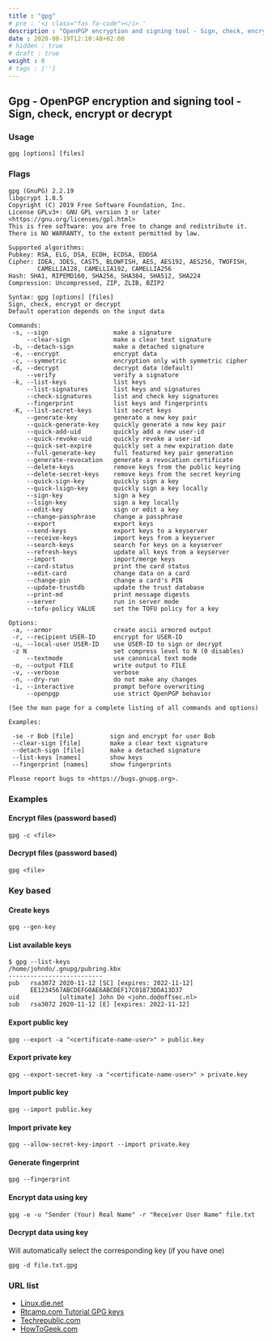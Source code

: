 ```yaml
---
title : "gpg"
# pre : '<i class="fas fa-code"></i> '
description : "OpenPGP encryption and signing tool - Sign, check, encrypt or decrypt."
date : 2020-08-19T12:10:48+02:00
# hidden : true
# draft : true
weight : 0
# tags : ['']
---
```


## Gpg - OpenPGP encryption and signing tool - Sign, check, encrypt or decrypt

### Usage

```plain
gpg [options] [files]
```

### Flags

```plain
gpg (GnuPG) 2.2.19
libgcrypt 1.8.5
Copyright (C) 2019 Free Software Foundation, Inc.
License GPLv3+: GNU GPL version 3 or later <https://gnu.org/licenses/gpl.html>
This is free software: you are free to change and redistribute it.
There is NO WARRANTY, to the extent permitted by law.

Supported algorithms:
Pubkey: RSA, ELG, DSA, ECDH, ECDSA, EDDSA
Cipher: IDEA, 3DES, CAST5, BLOWFISH, AES, AES192, AES256, TWOFISH,
        CAMELLIA128, CAMELLIA192, CAMELLIA256
Hash: SHA1, RIPEMD160, SHA256, SHA384, SHA512, SHA224
Compression: Uncompressed, ZIP, ZLIB, BZIP2

Syntax: gpg [options] [files]
Sign, check, encrypt or decrypt
Default operation depends on the input data

Commands:
 -s, --sign                  make a signature
     --clear-sign            make a clear text signature
 -b, --detach-sign           make a detached signature
 -e, --encrypt               encrypt data
 -c, --symmetric             encryption only with symmetric cipher
 -d, --decrypt               decrypt data (default)
     --verify                verify a signature
 -k, --list-keys             list keys
     --list-signatures       list keys and signatures
     --check-signatures      list and check key signatures
     --fingerprint           list keys and fingerprints
 -K, --list-secret-keys      list secret keys
     --generate-key          generate a new key pair
     --quick-generate-key    quickly generate a new key pair
     --quick-add-uid         quickly add a new user-id
     --quick-revoke-uid      quickly revoke a user-id
     --quick-set-expire      quickly set a new expiration date
     --full-generate-key     full featured key pair generation
     --generate-revocation   generate a revocation certificate
     --delete-keys           remove keys from the public keyring
     --delete-secret-keys    remove keys from the secret keyring
     --quick-sign-key        quickly sign a key
     --quick-lsign-key       quickly sign a key locally
     --sign-key              sign a key
     --lsign-key             sign a key locally
     --edit-key              sign or edit a key
     --change-passphrase     change a passphrase
     --export                export keys
     --send-keys             export keys to a keyserver
     --receive-keys          import keys from a keyserver
     --search-keys           search for keys on a keyserver
     --refresh-keys          update all keys from a keyserver
     --import                import/merge keys
     --card-status           print the card status
     --edit-card             change data on a card
     --change-pin            change a card's PIN
     --update-trustdb        update the trust database
     --print-md              print message digests
     --server                run in server mode
     --tofu-policy VALUE     set the TOFU policy for a key

Options:
 -a, --armor                 create ascii armored output
 -r, --recipient USER-ID     encrypt for USER-ID
 -u, --local-user USER-ID    use USER-ID to sign or decrypt
 -z N                        set compress level to N (0 disables)
     --textmode              use canonical text mode
 -o, --output FILE           write output to FILE
 -v, --verbose               verbose
 -n, --dry-run               do not make any changes
 -i, --interactive           prompt before overwriting
     --openpgp               use strict OpenPGP behavior

(See the man page for a complete listing of all commands and options)

Examples:

 -se -r Bob [file]          sign and encrypt for user Bob
 --clear-sign [file]        make a clear text signature
 --detach-sign [file]       make a detached signature
 --list-keys [names]        show keys
 --fingerprint [names]      show fingerprints

Please report bugs to <https://bugs.gnupg.org>.
```

### Examples

#### Encrypt files (password based)

```plain
gpg -c <file>
```

#### Decrypt files  (password based)

```plain
gpg <file>
```

### Key based

#### Create keys

```plain
gpg --gen-key
```

#### List available keys

```plain
$ gpg --list-keys
/home/johndo/.gnupg/pubring.kbx
--------------------------
pub   rsa3072 2020-11-12 [SC] [expires: 2022-11-12]
      EE1234567ABCDEFG0AE6ABCDEF17C01873DDA13D37
uid           [ultimate] John Do <john.do@offsec.nl>
sub   rsa3072 2020-11-12 [E] [expires: 2022-11-12]
```

#### Export public key

```plain
gpg --export -a "<certificate-name-user>" > public.key
```

#### Export private key

```plain
gpg --export-secret-key -a "<certificate-name-user>" > private.key
```

#### Import public key

```plain
gpg --import public.key
```

#### Import private key

```plain
gpg --allow-secret-key-import --import private.key
```

#### Generate fingerprint

```plain
gpg --fingerprint
```

#### Encrypt data using key

```plain
gpg -e -u "Sender (Your) Real Name" -r "Receiver User Name" file.txt
```

#### Decrypt data using key

Will automatically select the corresponding key (if you have one)

```plain
gpg -d file.txt.gpg
```

### URL list

* [Linux.die.net](https://linux.die.net/man/1/gpg)
* [Rtcamp.com Tutorial GPG keys](https://rtcamp.com/tutorials/linux/gpg-keys/)
* [Techrepublic.com](https://www.techrepublic.com/article/how-to-easily-encryptdecrypt-a-file-in-linux-with-gpg/)
* [HowToGeek.com](https://www.howtogeek.com/427982/how-to-encrypt-and-decrypt-files-with-gpg-on-linux/)
